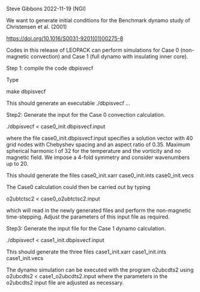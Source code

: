 Steve Gibbons
2022-11-19 (NGI)

We want to generate initial conditions for the Benchmark dynamo
study of Christensen et al. (2001)

https://doi.org/10.1016/S0031-9201(01)00275-8

Codes in this release of LEOPACK can perform simulations
for Case 0 (non-magnetic convection) and 
Case 1 (full dynamo with insulating inner core).

Step 1: compile the code dbpisvecf

Type 

make dbpisvecf

This should generate an executable ./dbpisvecf ...

Step2: Generate the input for the Case 0 convection calculation.

./dbpisvecf < case0_init.dbpisvecf.input

where the file case0_init.dbpisvecf.input specifies a solution vector with 40 grid nodes with
Chebyshev spacing and an aspect ratio of 0.35. Maximum spherical harmonic l of 32 for the
temperature and the vorticity and no magnetic field.
We impose a 4-fold symmetry and consider wavenumbers up to 20.

This should generate the files
 case0_init.xarr
 case0_init.ints
 case0_init.vecs

The Case0 calculation could then be carried out by typing

o2ubtctsc2 < case0_o2ubtctsc2.input

which will read in the newly generated files and perform the non-magnetic time-stepping.
Adjust the parameters of this input file as required.

Step3: Generate the input file for the Case 1 dynamo calculation.

./dbpisvecf < case1_init.dbpisvecf.input

This should generate the three files
case1_init.xarr case1_init.ints case1_init.vecs

The dynamo simulation can be executed with the program o2ubcdts2 using
o2ubcdts2 < case1_o2ubcdts2.input
where the parameters in the o2ubcdts2 input file are adjusted as necessary.
